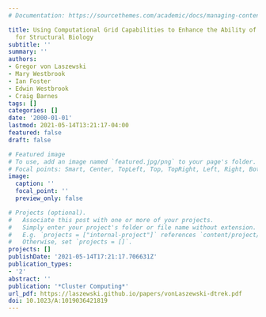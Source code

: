 ```yaml
---
# Documentation: https://sourcethemes.com/academic/docs/managing-content/

title: Using Computational Grid Capabilities to Enhance the Ability of an X-Ray Source
  for Structural Biology
subtitle: ''
summary: ''
authors:
- Gregor von Laszewski
- Mary Westbrook
- Ian Foster
- Edwin Westbrook
- Craig Barnes
tags: []
categories: []
date: '2000-01-01'
lastmod: 2021-05-14T13:21:17-04:00
featured: false
draft: false

# Featured image
# To use, add an image named `featured.jpg/png` to your page's folder.
# Focal points: Smart, Center, TopLeft, Top, TopRight, Left, Right, BottomLeft, Bottom, BottomRight.
image:
  caption: ''
  focal_point: ''
  preview_only: false

# Projects (optional).
#   Associate this post with one or more of your projects.
#   Simply enter your project's folder or file name without extension.
#   E.g. `projects = ["internal-project"]` references `content/project/deep-learning/index.md`.
#   Otherwise, set `projects = []`.
projects: []
publishDate: '2021-05-14T17:21:17.706631Z'
publication_types:
- '2'
abstract: ''
publication: '*Cluster Computing*'
url_pdf: https://laszewski.github.io/papers/vonLaszewski-dtrek.pdf
doi: 10.1023/A:1019036421819
---
```

